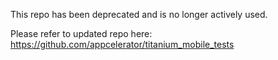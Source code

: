 This repo has been deprecated and is no longer actively used.

Please refer to updated repo here: https://github.com/appcelerator/titanium_mobile_tests
